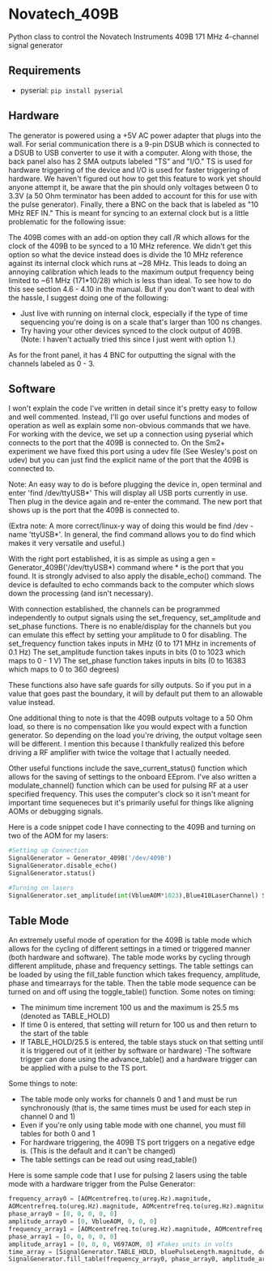 # Novatech_409B
Python class to control the Novatech Instruments 409B 171 MHz 4-channel signal generator

## Requirements
- pyserial: `pip install pyserial`

## Hardware
The generator is powered using a +5V AC power adapter that plugs into the wall. For serial communication there is a 9-pin DSUB which is connected to a DSUB to USB converter to use it with a computer. Along with those, the back panel also has 2 SMA outputs labeled "TS" and "I/O." TS is used for hardware triggering of the device and I/O is used for faster triggering of hardware. We haven't figured out how to get this feature to work yet should anyone attempt it, be aware that the pin should only voltages between 0 to 3.3V (a 50 Ohm terminator has been added to account for this for use with the pulse generator). Finally, there a BNC on the back that is labeled as "10 MHz REF IN." This is meant for syncing to an external clock but is a little problematic for the following issue:

The 409B comes with an add-on option they call /R which allows for the clock of the 409B to be synced to a 10 MHz reference. We didn't get this option so what the device instead does is divide the 10 MHz reference against its internal clock which runs at ~28 MHz. This leads to doing an annoying calibration which leads to the maximum output frequency being limited to ~61 MHz (171*10/28) which is less than ideal. To see how to do this see section 4.6 - 4.10 in the manual. But if you don't want to deal with the hassle, I suggest doing one of the following:

- Just live with running on internal clock, especially if the type of time sequencing you're doing is on a scale that's larger than 100 ns changes.
- Try having your other devices synced to the clock output of 409B. (Note: I haven't actually tried this since I just went with option 1.)

As for the front panel, it has 4 BNC for outputting the signal with the channels labeled as 0 - 3.

## Software
I won't explain the code I've written in detail since it's pretty easy to follow and well commented. Instead, I'll go over useful functions and modes of operation as well as explain some non-obvious commands that we have. For working with the device, we set up a connection using pyserial which connects to the port that the 409B is connected to. On the Sm2+ experiment we have fixed this port using a udev file (See Wesley's post on udev) but you can just find the explicit name of the port that the 409B is connected to.

Note: An easy way to do is before plugging the device in, open terminal and enter 'find /dev/ttyUSB*' This will display all USB ports currently in use. Then plug in the device again and re-enter the command. The new port that shows up is the port that the 409B is connected to.

(Extra note: A more correct/linux-y way of doing this would be find /dev -name 'ttyUSB*'. In general, the find command allows you to do find <base directory> <options> which makes it very versatile and useful.)

With the right port established, it is as simple as using a gen = Generator_409B('/dev/ttyUSB*) command where * is the port that you found. It is strongly advised to also apply the disable_echo() command. The device is defaulted to echo commands back to the computer which slows down the processing (and isn't necessary).

With connection established, the channels can be programmed independently to output signals using the set_frequency, set_amplitude and set_phase functions. There is no enable/display for the channels but you can emulate this effect by setting your amplitude to 0 for disabling.
The set_frequency function takes inputs in MHz (0 to 171 MHz in increments of 0.1 Hz)
The set_amplitude function takes inputs in bits (0 to 1023 which maps to 0 - 1 V)
The set_phase function takes inputs in bits (0 to 16383 which maps to 0 to 360 degrees)

These functions also have safe guards for silly outputs. So if you put in a value that goes past the boundary, it will by default put them to an allowable value instead.

One additional thing to note is that the 409B outputs voltage to a 50 Ohm load, so there is no compensation like you would expect with a function generator. So depending on the load you're driving, the output voltage seen will be different. I mention this because I thankfully realized this before driving a RF amplifier with twice the voltage that I actually needed.

Other useful functions include the save_current_status() function which allows for the saving of settings to the onboard EEprom. I've also written a modulate_channel() function which can be used for pulsing RF at a user specified frequency. This uses the computer's clock so it isn't meant for important time sequeneces but it's primarily useful for things like aligning AOMs or debugging signals.

Here is a code snippet code I have connecting to the 409B and turning on two of the AOM for my lasers:

```python
#Setting up Connection
SignalGenerator = Generator_409B('/dev/409B')
SignalGenerator.disable_echo()
SignalGenerator.status()

#Turning on lasers
SignalGenerator.set_amplitude(int(VblueAOM*1023),Blue410LaserChannel) SignalGenerator.set_amplitude(int(V697AOM*1023), Red697LaserChannel) SignalGenerator.set_frequency(AOMcentrefreq.magnitude, Blue410LaserChannel) SignalGenerator.set_frequency(AOMcentrefreq.magnitude, Red697LaserChannel)
```

## Table Mode
An extremely useful mode of operation for the 409B  is table mode which allows for the cycling of different settings in a timed or triggered manner (both hardware and software). The table mode works by cycling through different amplitude, phase and frequency settings. The table settings can be loaded by using the fill_table function which takes frequency, amplitude, phase and timearrays for the table. Then the table mode sequence can be turned on and off using the toggle_table() function. Some notes on timing:

- The minimum time increment 100 us and the maximum is 25.5 ms (denoted as TABLE_HOLD)</li>
- If time 0 is entered, that setting will return for 100 us and then return to the start of the table</li>
- If TABLE_HOLD/25.5 is entered, the table stays stuck on that setting until it is triggered out of it (either by software or hardware)
-The software trigger can done using the advance_table() and a hardware trigger can be applied with a pulse to the TS port.

Some things to note:

- The table mode only works for channels 0 and 1 and must be run synchronously (that is, the same times must be used for each step in channel 0 and 1)</li>
- Even if you're only using table mode with one channel, you must fill tables for both 0 and 1</li>
- For hardware triggering, the 409B TS port triggers on a negative edge is. (This is the default and it can't be changed)</li>
- The table settings can be read out using read_table()</li>

Here is some sample code that I use for pulsing 2 lasers using the table mode with a hardware trigger from the Pulse Generator:

```python
frequency_array0 = [AOMcentrefreq.to(ureg.Hz).magnitude,
AOMcentrefreq.to(ureg.Hz).magnitude, AOMcentrefreq.to(ureg.Hz).magnitude, AOMcentrefreq.to(ureg.Hz).magnitude, AOMcentrefreq.to(ureg.Hz).magnitude]
phase_array0 = [0, 0, 0, 0, 0]
amplitude_array0 = [0, VblueAOM, 0, 0, 0]
frequency_array1 = [AOMcentrefreq.to(ureg.Hz).magnitude, AOMcentrefreq.to(ureg.Hz).magnitude, AOMcentrefreq.to(ureg.Hz).magnitude, AOMcentrefreq.to(ureg.Hz).magnitude, AOMcentrefreq.to(ureg.Hz).magnitude]
phase_array1 = [0, 0, 0, 0, 0]
amplitude_array1 = [0, 0, 0, V697AOM, 0] #Takes units in volts
time_array = [SignalGenerator.TABLE_HOLD, bluePulseLength.magnitude, delayBetweenPulses.magnitude, redPulseLength.magnitude, 0] #Takes units in milliseconds
SignalGenerator.fill_table(frequency_array0, phase_array0, amplitude_array0, frequency_array1, phase_array1, amplitude_array1, time_array)
```
